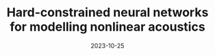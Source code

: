 ---
title: "Hard-constrained neural networks for modelling nonlinear acoustics"
collection: publications
category: manuscripts
permalink: /publication/2023-phys-rev-fluids
excerpt: "<img src='/images/image_2023_phys_rev_fluids.png' width='300' height='300'> <br> We develop acoustic neural networks, in which prior physical knowledge is embedded as both soft and hard constraints. We predict and extrapolate in time thermoacoustic oscillations, reconstruct pressure and velocity over the entire domain from pressure sensors only, and obtain a model that is robust to noise and generalizable to unseen scenarios."
date: 2023-10-25
venue: "Physical Review Fluids"
doiurl: "https://doi.org/10.1103/PhysRevFluids.8.103201"
paperurl: "https://arxiv.org/pdf/2305.15511"
repourl: "https://github.com/MagriLab/HCTA"
# citation: 'Defne E. Ozan, Luca Magri (2023). &quot;Hard-constrained neural networks for modelling nonlinear acoustics.&quot; <i>Phys. Rev. Fluids</i>. 8. 103201.'
---